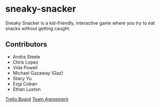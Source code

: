 # sneaky-snacker
Sneaky Snacker is a kid-friendly, interactive game where you try to eat snacks without getting caught.

## Contributors

* Andra Steele
* Chris Lopez
* Vida Powell
* Michael Gazaway (Gaz)
* Stacy Yu
* Ezgi Coban
* Ethan Luxton

[Trello Board](https://trello.com/b/4XvRo9u0)
[Team Agreement](/TeamAgreement.md)